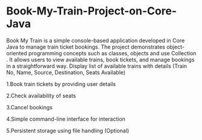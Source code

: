 # Book-My-Train-Project-on-Core-Java
Book My Train is a simple console-based application developed in Core Java to manage train ticket bookings. The project demonstrates object-oriented programming concepts such as classes, objects and use Collection . It allows users to view available trains, book tickets, and manage bookings in a straightforward way.
 Display list of available trains with details (Train No, Name, Source, Destination, Seats Available)

1.Book train tickets by providing user details

2.Check availability of seats

3.Cancel bookings

4.Simple command-line interface for interaction

5.Persistent storage using file handling (Optional)

